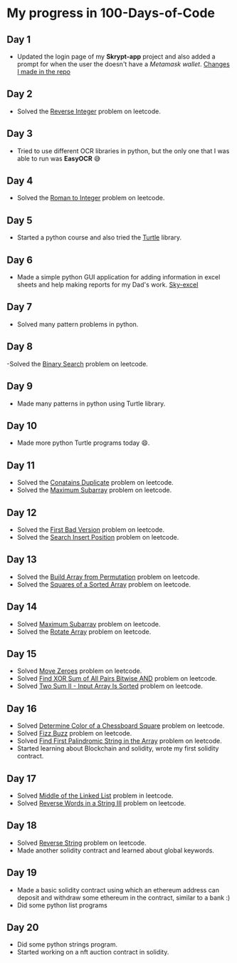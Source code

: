# My progress in 100-Days-of-Code

## Day 1
- Updated the login page of my **Skrypt-app** project and also added a prompt for when the user the doesn't have a *Metamask wallet*.
[Changes I made in the repo](https://github.com/Skyhero-admin/Skrypt-app/commit/fa81285dd6fa869e498bce6b1e41c4ae6d148353)

## Day 2
- Solved the [Reverse Integer](https://leetcode.com/problems/reverse-integer/) problem on leetcode.

## Day 3
- Tried to use different OCR libraries in python, but the only one that I was able to run was **EasyOCR** 😅

## Day 4
- Solved the [Roman to Integer](https://leetcode.com/problems/roman-to-integer/) problem on leetcode.

## Day 5
- Started a python course and also tried the [Turtle](https://docs.python.org/3/library/turtle.html) library.

## Day 6
- Made a simple python GUI application for adding information in excel sheets and help making reports for my Dad's work. [Sky-excel](https://github.com/Skyhero-admin/Sky-excel)

## Day 7
- Solved many pattern problems in python.

## Day 8
-Solved the [Binary Search](https://leetcode.com/problems/binary-search/) problem on leetcode.

## Day 9
- Made many patterns in python using Turtle library.

## Day 10
- Made more python Turtle programs today 😄.

## Day 11
- Solved the [Conatains Duplicate](https://leetcode.com/problems/contains-duplicate/) problem on leetcode.
- Solved the [Maximum Subarray](https://leetcode.com/problems/maximum-subarray/) problem on leetcode.

## Day 12
- Solved the [First Bad Version](https://leetcode.com/problems/first-bad-version/) problem on leetcode.
- Solved the [Search Insert Position](https://leetcode.com/problems/search-insert-position/) problem on leetcode.

## Day 13
- Solved the [Build Array from Permutation](https://leetcode.com/problems/build-array-from-permutation/) problem on leetcode.
- Solved the [Squares of a Sorted Array](https://leetcode.com/problems/squares-of-a-sorted-array/) problem on leetcode.

## Day 14
- Solved [Maximum Subarray](https://leetcode.com/problems/maximum-subarray/) problem on leetcode.
- Solved the [Rotate Array](https://leetcode.com/problems/rotate-array/) problem on leetcode.

## Day 15
- Solved [Move Zeroes](https://leetcode.com/problems/move-zeroes) problem on leetcode.
- Solved [Find XOR Sum of All Pairs Bitwise AND](https://leetcode.com/problems/find-xor-sum-of-all-pairs-bitwise-and) problem on leetcode.
- Solved [Two Sum II - Input Array Is Sorted](https://leetcode.com/problems/two-sum-ii-input-array-is-sorted) problem on leetcode.

## Day 16
- Solved [Determine Color of a Chessboard Square](https://leetcode.com/problems/determine-color-of-a-chessboard-square) problem on leetcode.
- Solved [Fizz Buzz](https://leetcode.com/problems/fizz-buzz) problem on leetcode.
- Solved [Find First Palindromic String in the Array](https://leetcode.com/problems/find-first-palindromic-string-in-the-array/) problem on leetcode.
- Started learning about Blockchain and solidity, wrote my first solidity contract.

## Day 17
- Solved [Middle of the Linked List](https://leetcode.com/problems/middle-of-the-linked-list/) problem in leetcode.
- Solved [Reverse Words in a String III](https://leetcode.com/problems/reverse-words-in-a-string-iii/) problem on leetcode.

## Day 18
- Solved [Reverse String](https://leetcode.com/problems/reverse-string/) problem on leetcode.
- Made another solidity contract and learned about global keywords.

## Day 19
- Made a basic solidity contract using which an ethereum address can deposit and withdraw some ethereum in the contract, similar to a bank :)
- Did some python list programs

## Day 20
- Did some python strings program.
- Started working on a nft auction contract in solidity.